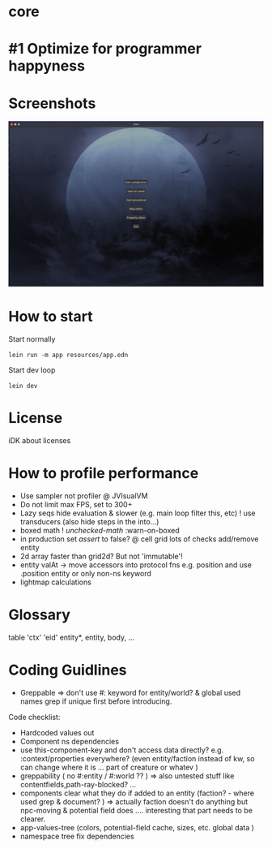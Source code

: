 # core

# #1 Optimize for programmer happyness

# Screenshots

![foo](screenshots/main.png)

# How to start

Start normally
```
lein run -m app resources/app.edn
```

Start dev loop
```
lein dev
```

# License

iDK about licenses

# How to profile performance

* Use sampler not profiler @ JVIsualVM
* Do not limit max FPS, set to 300+
* Lazy seqs hide evaluation & slower (e.g. main loop filter this, etc) ! use transducers (also hide steps in the into...)
* boxed math ! *unchecked-math* :warn-on-boxed
* in production set *assert* to false? @ cell grid lots of checks add/remove entity
* 2d array faster than grid2d? But not 'immutable'!
* entity valAt → move accessors into protocol fns e.g. position and use .position entity or only non-ns keyword
* lightmap calculations

# Glossary

table 'ctx' 'eid' entity*, entity, body, ...

# Coding Guidlines

* Greppable => don't use #: keyword for entity/world? & global used names grep if unique first before introducing.

Code checklist:
* Hardcoded values out
* Component ns dependencies
* use this-component-key and don't access data directly? e.g. :context/properties everywhere?
    (even entity/faction instead of kw, so can change where it is ... part of creature or whatev )
* greppability ( no #:entity / #:world ?? )
=> also untested stuff like contentfields,path-ray-blocked? ...
* components clear what they do if added to an entity (faction? - where used grep & document? )
=> actually faction doesn't do anything but npc-moving & potential field does .... interesting
that part needs to be clearer.
* app-values-tree (colors, potential-field cache, sizes, etc. global data )
* namespace tree fix dependencies
